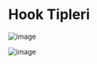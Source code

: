 # Hook Tipleri

![image](https://github.com/user-attachments/assets/3335f534-9060-4ab0-bd6e-6626839270ef)

![image](https://github.com/user-attachments/assets/bd8d8aaf-24ed-49c1-8dd3-fbd22710f84f)



